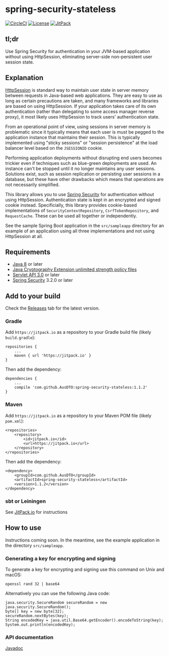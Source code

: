 # spring-security-stateless

[![CircleCI](https://circleci.com/gh/AusDTO/spring-security-stateless.svg?style=shield)](https://circleci.com/gh/AusDTO/spring-security-stateless) [![License](https://img.shields.io/github/license/AusDTO/spring-security-stateless.svg)](https://github.com/AusDTO/spring-security-stateless/blob/master/LICENSE) [![JitPack](https://jitpack.io/v/AusDTO/spring-security-stateless.svg)](https://jitpack.io/#AusDTO/spring-security-stateless)

## tl;dr

Use Spring Security for authentication in your JVM-based application without using HttpSession, eliminating server-side non-persistent user session state.

## Explanation

[HttpSession](http://docs.oracle.com/javaee/7/api/javax/servlet/http/HttpSession.html) is standard way to maintain user state in server memory between requests in Java-based web applications. They are easy to use as long as certain precautions are taken, and many frameworks and libraries are based on using HttpSession. If your application takes care of its own authentication (rather than delegating to some access manager reverse proxy), it most likely uses HttpSession to track users' authentication state.

From an operational point of view, using sessions in server memory is problematic since it typically means that each user is must be pegged to the application instance that maintains their session. This is typically implemented using "sticky sessions" or "session persistence" at the load balancer level based on the `JSESSIONID` cookie.

Performing application deployments without disrupting end users becomes trickier even if techniques such as blue-green deployments are used. An instance can't be stopped until it no longer maintains any user sessions. Solutions exist, such as session replication or persisting user sessions in a database, but these have other drawbacks which means that operations are not necessarily simplified.

This library allows you to use [Spring Security](http://projects.spring.io/spring-security/) for authentication without using HttpSession. Authentication state is kept in an encrypted and signed cookie instead. Specificially, this library provides cookie-based implementations of `SecurityContextRepository`, `CsrfTokenRepository`, and `RequestCache`. These can be used all together or independently.

See the sample Spring Boot application in the `src/sampleapp` directory for an example of an application using all three implementations and not using HttpSession at all.

## Requirements

- [Java 8](http://www.oracle.com/technetwork/java/javase/downloads/jdk8-downloads-2133151.html) or later
- [Java Cryptography Extension unlimited strength policy files](http://www.oracle.com/technetwork/java/javase/downloads/jce8-download-2133166.html)
- [Servlet API 3.0](http://download.oracle.com/otndocs/jcp/servlet-3.0-fr-eval-oth-JSpec/) or later
- [Spring Security](http://projects.spring.io/spring-security/) 3.2.0 or later

## Add to your build

Check the [Releases](spring-security-stateless/releases) tab for the latest version. 

### Gradle

Add `https://jitpack.io` as a repository to your Gradle build file (likely `build.gradle`):

    repositories {
        ...
        maven { url 'https://jitpack.io' }
    }

Then add the dependency:

    dependencies {
        ...
        compile 'com.github.AusDTO:spring-security-stateless:1.1.2'
    }

### Maven

Add `https://jitpack.io` as a repository to your Maven POM file (likely `pom.xml`):


    <repositories>
        <repository>
            <id>jitpack.io</id>
            <url>https://jitpack.io</url>
        </repository>
    </repositories>

Then add the dependency:

    <dependency>
        <groupId>com.github.AusDTO</groupId>
        <artifactId>spring-security-stateless</artifactId>
        <version>1.1.2</version>
    </dependency>

### sbt or Leiningen

See [JitPack.io](https://jitpack.io/#AusDTO/spring-security-stateless) for instructions

## How to use

Instructions coming soon. In the meantime, see the example application in the directory `src/sampleapp`.

### Generating a key for encrypting and signing 

To generate a key for encrypting and signing use this command on Unix and macOS:

    openssl rand 32 | base64

Alternatively you can use the following Java code:
 
    java.security.SecureRandom secureRandom = new java.security.SecureRandom();
    byte[] key = new byte[32];
    secureRandom.nextBytes(key);
    String encodedKey = java.util.Base64.getEncoder().encodeToString(key);
    System.out.println(encodedKey);

### API documentation

[Javadoc](https://jitpack.io/com/github/AusDTO/spring-security-stateless/v1.1.2/javadoc/index.html)
